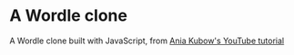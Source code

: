 # A Wordle clone
A Wordle clone built with JavaScript, from [Ania Kubow's YouTube tutorial](https://www.youtube.com/watch?v=mpby4HiElek&t=384s)